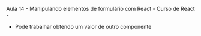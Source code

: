  Aula 14 - Manipulando elementos de formulário com React - Curso de React -

- Pode trabalhar obtendo um valor de outro componente